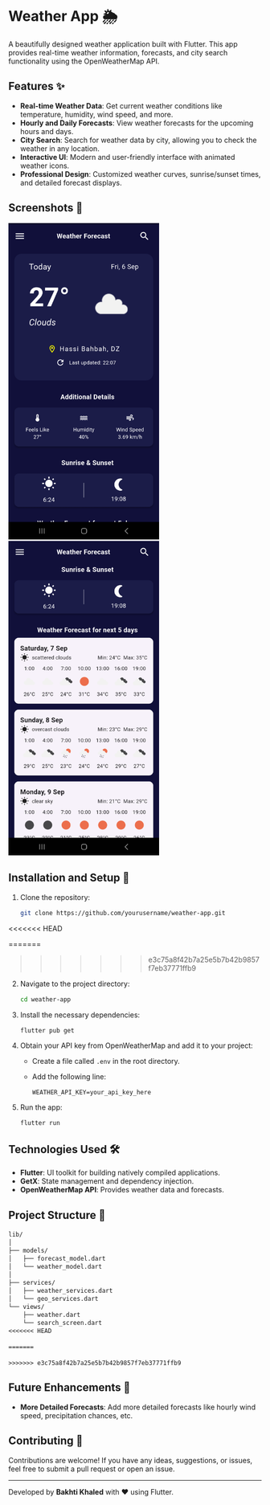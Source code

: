 # Weather App 🌦️

A beautifully designed weather application built with Flutter. This app provides real-time weather information, forecasts, and city search functionality using the OpenWeatherMap API.

## Features ✨

- **Real-time Weather Data**: Get current weather conditions like temperature, humidity, wind speed, and more.
- **Hourly and Daily Forecasts**: View weather forecasts for the upcoming hours and days.
- **City Search**: Search for weather data by city, allowing you to check the weather in any location.
- **Interactive UI**: Modern and user-friendly interface with animated weather icons.
- **Professional Design**: Customized weather curves, sunrise/sunset times, and detailed forecast displays.

## Screenshots 📱

<p float="left">
  <img src="assets/screenshots/screenshot1.png" alt="Weather Details" width="300"" />
  <img src="assets/screenshots/screenshot2.png" alt="Forecasts Details" width="300" />
</p>

## Installation and Setup 🚀

1. Clone the repository:

   ```bash
   git clone https://github.com/yourusername/weather-app.git
   ```
<<<<<<< HEAD

=======
   
>>>>>>> e3c75a8f42b7a25e5b7b42b9857f7eb37771ffb9
2. Navigate to the project directory:

   ```bash
   cd weather-app
   ```

3. Install the necessary dependencies:

   ```bash
   flutter pub get
   ```

4. Obtain your API key from OpenWeatherMap and add it to your project:

   - Create a file called `.env` in the root directory.
   - Add the following line:

     ```plaintext
     WEATHER_API_KEY=your_api_key_here
     ```

5. Run the app:

   ```bash
   flutter run
   ```

## Technologies Used 🛠️

- **Flutter**: UI toolkit for building natively compiled applications.
- **GetX**: State management and dependency injection.
- **OpenWeatherMap API**: Provides weather data and forecasts.

## Project Structure 📁

```
lib/
│
├── models/
│   ├── forecast_model.dart
│   └── weather_model.dart
│
├── services/
│   ├── weather_services.dart
│   └── geo_services.dart
└── views/
    ├── weather.dart
    └── search_screen.dart
<<<<<<< HEAD

=======
    
>>>>>>> e3c75a8f42b7a25e5b7b42b9857f7eb37771ffb9
```

## Future Enhancements 🔮

- **More Detailed Forecasts**: Add more detailed forecasts like hourly wind speed, precipitation chances, etc.

## Contributing 🤝

Contributions are welcome! If you have any ideas, suggestions, or issues, feel free to submit a pull request or open an issue.

---

Developed by **Bakhti Khaled** with ❤️ using Flutter.
